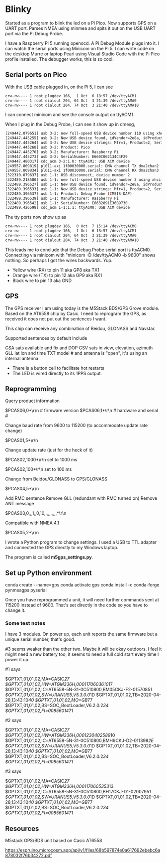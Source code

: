 # Blinky

Started as a program to blink the led on a Pi Pico.
Now supports GPS on a UART port.
Parses NMEA using minmea and spits it out
on the USB UART port via the Pi Debug Probe.

I have a Raspberry Pi 5 running openocd.
A Pi Debug Module plugs into it.
I can watch the serial ports using Minicom on the Pi 5.
I can write code on the desktop Murre or laptop Pearl
using Visual Studio Code with the Pi Pico profile installed.
The debugger works, this is so cool.

## Serial ports on Pico

With the USB cable plugged in, on the Pi 5, I can see

```bash
crw-rw---- 1 root plugdev 166,  1 Oct  6 18:57 /dev/ttyACM1
crw-rw---- 1 root dialout 204, 64 Oct  3 21:39 /dev/ttyAMA0
crw-rw---- 1 root dialout 204, 74 Oct  3 21:40 /dev/ttyAMA10
```

I can connect minicom and see the console output on ttyACM1.

When I plug in the Debug Probe, I can see it show up in dmesg,

```bash
[249442.079651] usb 3-2: new full-speed USB device number 110 using xhci-hcd
[249447.445255] usb 3-2: New USB device found, idVendor=2e8a, idProduct=000a, bcdDevice= 1.00
[249447.445264] usb 3-2: New USB device strings: Mfr=1, Product=2, SerialNumber=3
[249447.445268] usb 3-2: Product: Pico
[249447.445270] usb 3-2: Manufacturer: Raspberry Pi
[249447.445273] usb 3-2: SerialNumber: E660C062134C4F29
[249447.480317] cdc_acm 3-2:1.0: ttyACM1: USB ACM device
[249557.809819] pl011-axi 1f00030000.serial: DMA channel TX dma2chan2
[249557.809834] pl011-axi 1f00030000.serial: DMA channel RX dma2chan3
[322310.079637] usb 1-1: USB disconnect, device number 2
[322489.218580] usb 1-1: new full-speed USB device number 3 using xhci-hcd
[322489.396527] usb 1-1: New USB device found, idVendor=2e8a, idProduct=000c, bcdDevice= 1.01
[322489.396533] usb 1-1: New USB device strings: Mfr=1, Product=2, SerialNumber=3
[322489.396537] usb 1-1: Product: Debug Probe (CMSIS-DAP)
[322489.396539] usb 1-1: Manufacturer: Raspberry Pi
[322489.396542] usb 1-1: SerialNumber: E6632891E36B9730
[322489.426598] cdc_acm 1-1:1.1: ttyACM0: USB ACM device
```

The tty ports now show up as

```bash
crw-rw---- 1 root plugdev 166,  0 Oct  7 15:14 /dev/ttyACM0
crw-rw---- 1 root plugdev 166,  1 Oct  6 18:57 /dev/ttyACM1
crw-rw---- 1 root dialout 204, 64 Oct  3 21:39 /dev/ttyAMA0
crw-rw---- 1 root dialout 204, 74 Oct  3 21:40 /dev/ttyAMA10
```

This leads me to conclude that the Debug Probe serial port is ttyACM0.
Connecting via minicom with "minicom -D /dev/ttyACM0 -b 9600" shows nothing. So perhaps I got the wires backwards. Yup. 

* Yellow wire (RX) to pin 11 aka GP8 aka TX1
* Orange wire (TX) to pin 12 aka GP9 aka RX1
* Black wire to pin 13 aka GND

## GPS

The GPS receiver I am using today is the M5Stack BDS/GPS Grove module. Based on the AT6558 chip by Casic.
I need to reprogram the GPS, as received it does not
put out the sentences I want.

This chip can receive any combination of Beidou, GLONASS
and Navstar.

Supported sentences by default include

GSA sats available and fix and DOP
GSV sats in view, elevation, azimuth
GLL lat lon and time
TXT model # and antenna is "open", it's using an internal antenna

* There is a button cell to facilitate hot restarts
* The LED is wired directly to its 1PPS output.

## Reprogramming

Query product information

$PCAS06,0*<cs>\r\n # firmware version
$PCAS06,1*<cs>\r\n # hardware and serial #

Change baud rate from 9600 to 115200 (to accommodate update rate change)

$PCAS01,5*<cs>\r\n

Change update rate (just for the heck of it)

$PCAS02,1000*<cs>\r\n set to 1000 ms

$PCAS02,100*<cs>\r\n set to 100 ms

Change from Beidou/GLONASS to GPS/GLONASS

$PCAS04,5*<cs>\r\n

Add RMC sentence
Remove GLL (redundant with RMC turned on)
Remove ANT message

$PCAS03,0,,,1,,0,10,,,,,,,,,,*<cs>\r\n

Compatible with NMEA 4.1

$PCAS05,2*<cs>\r\n

I wrote a Python program to change settings.
I used a USB to TTL adapter and connected the 
GPS directly to my Windows laptop.

The program is called **m5gps_settings.py**.

## Set up Python environment

conda create --name=gps
conda activate gps
conda install -c conda-forge pynmeagps pyserial

Once you have reprogrammed a unit, it will
need further commands sent at 115200 instead of 9600.
That's set directly in the code so you have to change it.

### Some test notes

I have 3 modules. On power up, each unit reports the same firmware but a unique serial number, that's good.

#3 seems weaker than the other two. Maybe it will be okay outdoors. I feel it might need a new battery too, it seems
to need a full cold start every time I power it up.

#1 says

$GPTXT,01,01,02,MA=CASIC*27
$GPTXT,01,01,02,HW=ATGM336H,0001170603610*17
$GPTXT,01,01,02,IC=AT6558-5N-31-0C510800,BM05CKJ-F2-015708*51
$GPTXT,01,01,02,SW=URANUS5,V5.3.0.0*1D
$GPTXT,01,01,02,TB=2020-04-28,13:43:10*40
$GPTXT,01,01,02,MO=GB*77
$GPTXT,01,01,02,BS=SOC_BootLoader,V6.2.0.2*34
$GPTXT,01,01,02,FI=00856014*71

#2 says

$GPTXT,01,01,02,MA=CASIC*27
$GPTXT,01,01,02,HW=ATGM336H,0001230402589*10
$GPTXT,01,01,02,IC=AT6558-5N-31-0C510800,BMH9CKJ-D2-011398*2E
$GPTXT,01,01,02,SW=URANUS5,V5.3.0.0*1D
$GPTXT,01,01,02,TB=2020-04-28,13:43:10*40
$GPTXT,01,01,02,MO=GB*77
$GPTXT,01,01,02,BS=SOC_BootLoader,V6.2.0.2*34
$GPTXT,01,01,02,FI=00856014*71

#3 says

$GPTXT,01,01,02,MA=CASIC*27
$GPTXT,01,01,02,HW=ATGM336H,0001170605353*13
$GPTXT,01,01,02,IC=AT6558-5N-31-0C510800,BH17CKJ-D1-020079*51
$GPTXT,01,01,02,SW=URANUS5,V5.3.0.0*1D
$GPTXT,01,01,02,TB=2020-04-28,13:43:10*40
$GPTXT,01,01,02,MO=GB*77
$GPTXT,01,01,02,BS=SOC_BootLoader,V6.2.0.2*34
$GPTXT,01,01,02,FI=00856014*71

## Resources

M5stack GPS/BDS unit based on Casic AT6558

https://espruino.microcosm.app/api/v1/files/68b597874e0a617692ebebc6a878032f76b34272.pdf

